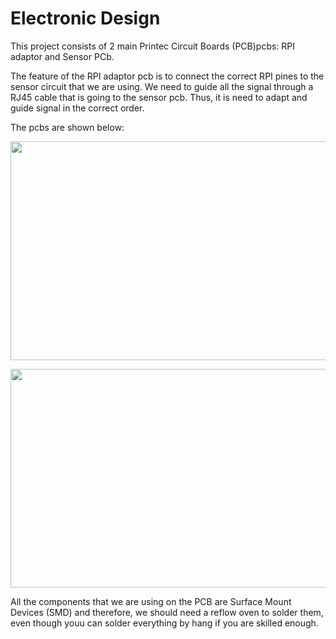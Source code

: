 # Electronic Design

This project consists of 2 main Printec Circuit Boards (PCB)pcbs: RPI adaptor and Sensor PCb.

The feature of the RPI adaptor pcb is to connect the correct RPI pines to the sensor circuit that we are using. We need to guide all the signal through a RJ45 cable that is going to the sensor pcb. Thus, it is need to adapt and guide signal in the correct order. 

The pcbs are shown below:
<p align="center">
<img width="550" height="350" src="https://user-images.githubusercontent.com/16301652/55814882-48fd0f00-5ae7-11e9-96ee-c73947e28953.png")
</p>


<p align="center">
<img width="550" height="350" src="https://user-images.githubusercontent.com/16301652/55814986-78ac1700-5ae7-11e9-9d75-2e07e2bf661c.png")
</p>

All the components that we are using on the PCB are Surface Mount Devices (SMD) and therefore, we should need a reflow oven to solder them, even though youu can solder everything by hang if you are skilled enough. 
